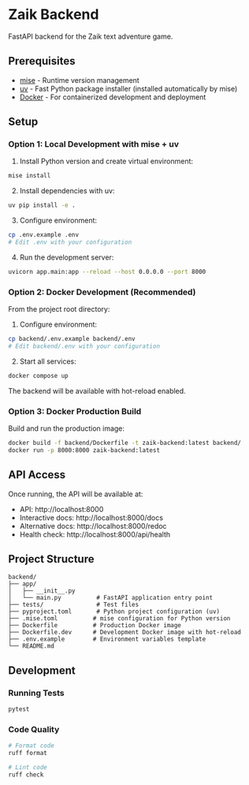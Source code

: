 # Zaik Backend

FastAPI backend for the Zaik text adventure game.

## Prerequisites

- [mise](https://mise.jdx.dev/) - Runtime version management
- [uv](https://docs.astral.sh/uv/) - Fast Python package installer (installed automatically by mise)
- [Docker](https://www.docker.com/) - For containerized development and deployment

## Setup

### Option 1: Local Development with mise + uv

1. Install Python version and create virtual environment:
```bash
mise install
```

2. Install dependencies with uv:
```bash
uv pip install -e .
```

3. Configure environment:
```bash
cp .env.example .env
# Edit .env with your configuration
```

4. Run the development server:
```bash
uvicorn app.main:app --reload --host 0.0.0.0 --port 8000
```

### Option 2: Docker Development (Recommended)

From the project root directory:

1. Configure environment:
```bash
cp backend/.env.example backend/.env
# Edit backend/.env with your configuration
```

2. Start all services:
```bash
docker compose up
```

The backend will be available with hot-reload enabled.

### Option 3: Docker Production Build

Build and run the production image:
```bash
docker build -f backend/Dockerfile -t zaik-backend:latest backend/
docker run -p 8000:8000 zaik-backend:latest
```

## API Access

Once running, the API will be available at:
- API: http://localhost:8000
- Interactive docs: http://localhost:8000/docs
- Alternative docs: http://localhost:8000/redoc
- Health check: http://localhost:8000/api/health

## Project Structure

```
backend/
├── app/
│   ├── __init__.py
│   └── main.py          # FastAPI application entry point
├── tests/               # Test files
├── pyproject.toml       # Python project configuration (uv)
├── .mise.toml          # mise configuration for Python version
├── Dockerfile          # Production Docker image
├── Dockerfile.dev      # Development Docker image with hot-reload
├── .env.example        # Environment variables template
└── README.md
```

## Development

### Running Tests

```bash
pytest
```

### Code Quality

```bash
# Format code
ruff format

# Lint code
ruff check
```
